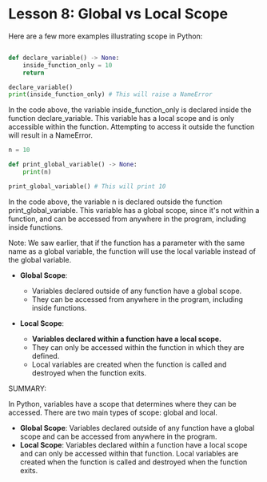 # Lesson 8: Global vs Local Scope

Here are a few more examples illustrating scope in Python:

```python

def declare_variable() -> None:
    inside_function_only = 10
    return

declare_variable()
print(inside_function_only) # This will raise a NameError
```

In the code above, the variable inside_function_only is declared inside the function declare_variable. This variable has a local scope and is only accessible within the function. Attempting to access it outside the function will result in a NameError.

```python
n = 10

def print_global_variable() -> None:
    print(n)

print_global_variable() # This will print 10
```

In the code above, the variable n is declared outside the function print_global_variable. This variable has a global scope, since it's not within a function, and can be accessed from anywhere in the program, including inside functions.

Note: We saw earlier, that if the function has a parameter with the same name as a global variable, the function will use the local variable instead of the global variable.

 - **Global Scope**:

    - Variables declared outside of any function have a global scope.
    - They can be accessed from anywhere in the program, including inside functions.

 - **Local Scope**:

    - **Variables declared within a function have a local scope.**
    - They can only be accessed within the function in which they are defined.
    - Local variables are created when the function is called and destroyed when the function exits.


SUMMARY:

In Python, variables have a scope that determines where they can be accessed. There are two main types of scope: global and local.

- **Global Scope**: Variables declared outside of any function have a global scope and can be accessed from anywhere in the program.
- **Local Scope**: Variables declared within a function have a local scope and can only be accessed within that function. Local variables are created when the function is called and destroyed when the function exits.